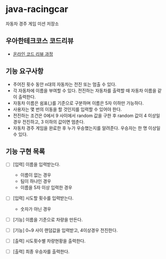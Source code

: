 # java-racingcar
자동차 경주 게임 미션 저장소

## 우아한테크코스 코드리뷰
* [온라인 코드 리뷰 과정](https://github.com/woowacourse/woowacourse-docs/blob/master/maincourse/README.md)



## 기능 요구사항

- 주어진 횟수 동안 n대의 자동차는 전진 또는 멈출 수 있다.
- 각 자동차에 이름을 부여할 수 있다. 전진하는 자동차를 출력할 때 자동차 이름을 같이 출력한다.
- 자동차 이름은 쉼표(,)를 기준으로 구분하며 이름은 5자 이하만 가능하다.
- 사용자는 몇 번의 이동을 할 것인지를 입력할 수 있어야 한다.
- 전진하는 조건은 0에서 9 사이에서 random 값을 구한 후 random 값이 4 이상일 경우 전진하고, 3 이하의 값이면 멈춘다.
- 자동차 경주 게임을 완료한 후 누가 우승했는지를 알려준다. 우승자는 한 명 이상일 수 있다.



## 기능 구현 목록

- [ ] [입력] 이름을 입력받는다.
  - 이름이 없는 경우
  - 팀이 하나인 경우
  - 이름을 5자 이상 입력한 경우
- [ ] [입력] 시도할 횟수를 입력받는다.
  - 숫자가 아닌 경우
- [ ] [기능] 이름을 기준으로 차량을 만든다.
- [ ] [기능] 0~9 사이 랜덤값을 입력받고, 4이상경우 전진한다.
- [ ] [출력] 시도횟수별 차량현황을 출력한다.
- [ ] [출력] 최종 우승자를 출력한다.



